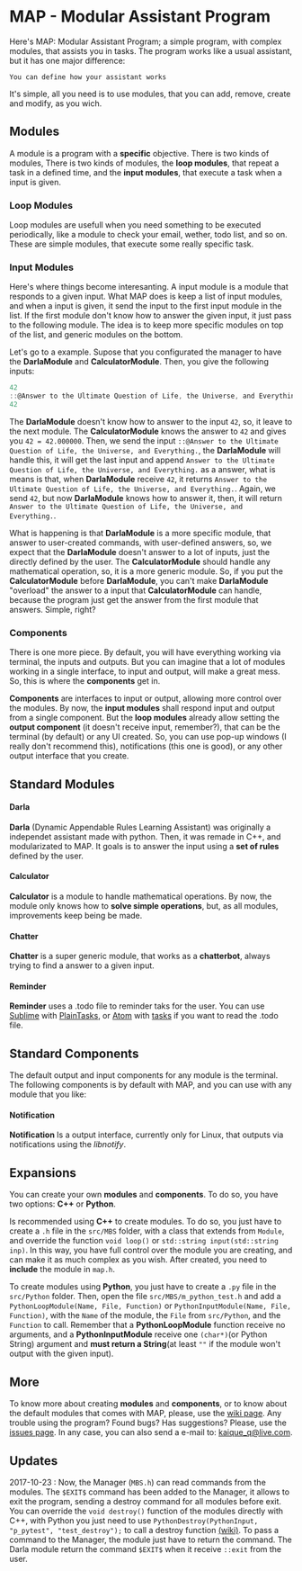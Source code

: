 # MAP - Modular Assistant Program

Here's MAP: Modular Assistant Program; a simple program, with complex modules, that assists you in tasks. The program works like a usual assistant, but it has one major difference:
```
You can define how your assistant works
```
It's simple, all you need is to use modules, that you can add, remove, create and modify, as you wich.

## Modules
A module is a program with a **specific** objective. There is two kinds of modules, There is two kinds of modules, the **loop modules**, that repeat a task in a defined time, and the **input modules**, that execute a task when a input is given.

### Loop Modules
Loop modules are usefull when you need something to be executed periodically, like a module to check your email, wether, todo list, and so on. These are simple modules, that execute some really specific task.

### Input Modules
Here's where things become interesanting. A input module is a module that responds to a given input. What MAP does is keep a list of input modules, and when a input is given, it send the input to the first input module in the list. If the first module don't know how to answer the given input, it just pass to the following module. The idea is to keep more specific modules on top of the list, and generic modules on the bottom.

Let's go to a example. Supose that you configurated the manager to have the **DarlaModule** and **CalculatorModule**. Then, you give the following inputs:
```C
42
::@Answer to the Ultimate Question of Life, the Universe, and Everything.
42
```
The **DarlaModule** doesn't know how to answer to the input `42`, so, it leave to the next module. The **CalculatorModule** knows the answer to `42` and gives you `42 = 42.000000`. Then, we send the input `::@Answer to the Ultimate Question of Life, the Universe, and Everything.`, the **DarlaModule** will handle this, it will get the last input and append `Answer to the Ultimate Question of Life, the Universe, and Everything.` as a answer, what is means is that, when **DarlaModule** receive `42`, it returns `Answer to the Ultimate Question of Life, the Universe, and Everything.`. Again, we send `42`, but now **DarlaModule** knows how to answer it, then, it will return `Answer to the Ultimate Question of Life, the Universe, and Everything.`.

What is happening is that **DarlaModule** is a more specific module, that answer to user-created commands, with user-defined answers, so, we expect that the **DarlaModule** doesn't answer to a lot of inputs, just the directly defined by the user. The **CalculatorModule** should handle any mathematical operation, so, it is a more generic module. So, if you put the **CalculatorModule** before **DarlaModule**, you can't make **DarlaModule** "overload" the answer to a input that **CalculatorModule** can handle, because the program just get the answer from the first module that answers. Simple, right?

### Components
There is one more piece. By default, you will have everything working via terminal, the inputs and outputs. But you can imagine that a lot of modules working in a single interface, to input and output, will make a great mess. So, this is where the **components** get in.

**Components** are interfaces to input or output, allowing more control over the modules. By now, the **input modules** shall respond input and output from a single component. But the __loop modules__ already allow setting the **output component** (it doesn't receive input, remember?), that can be the terminal (by default) or any UI created. So, you can use pop-up windows (I really don't recommend this), notifications (this one is good), or any other output interface that you create.

## Standard Modules
#### Darla
**Darla** (Dynamic Appendable Rules Learning Assistant) was originally a independet assistant made with python. Then, it was remade in C++, and modularizated to MAP. It goals is to answer the input using a **set of rules** defined by the user.
#### Calculator
**Calculator** is a module to handle mathematical operations. By now, the module only knows how to **solve simple operations**, but, as all modules, improvements keep being be made.
#### Chatter
**Chatter** is a super generic module, that works as a **chatterbot**, always trying to find a answer to a given input.
#### Reminder
**Reminder** uses a .todo file to reminder taks for the user. You can use [Sublime](https://www.sublimetext.com/) with [PlainTasks](https://github.com/aziz/PlainTasks), or [Atom](https://atom.io/) with [tasks](https://atom.io/packages/tasks) if you want to read the .todo file.
## Standard Components
The default output and input components for any module is the terminal. The following components is by default with MAP, and you can use with any module that you like:
#### Notification
**Notification** Is a output interface, currently only for Linux, that outputs via notifications using the _libnotify_.

## Expansions
You can create your own **modules** and **components**. To do so, you have two options: **C++** or **Python**. 

Is recommended using **C++** to create modules. To do so, you just have to create a `.h` file in the `src/MBS` folder, with a class that extends from `Module`, and override the function `void loop()` or `std::string input(std::string inp)`. In this way, you have full control over the module you are creating, and can make it as much complex as you wish. After created, you need to **include** the module in `map.h`.

To create modules using **Python**, you just have to create a `.py` file in the `src/Python` folder. Then, open the file `src/MBS/m_python_test.h` and add a `PythonLoopModule(Name, File, Function)` or `PythonInputModule(Name, File, Function)`, with the `Name` of the module, the `File` from `src/Python`, and the `Function` to call. Remember that a **PythonLoopModule** function receive no arguments, and a **PythonInputModule** receive one `(char*)`(or Python String) argument and **must return a String**(at least `""` if the module won't output with the given input).

## More
To know more about creating **modules** and **components**, or to know about the default modules that comes with MAP, please, use the [wiki page](https://github.com/kiq005/Modular-Assistant-Program/wiki). Any trouble using the program? Found bugs? Has suggestions? Please, use the [issues page](https://github.com/kiq005/Modular-Assistant-Program/issues). In any case, you can also send a e-mail to: [kaique_q@live.com](mailto:kaique_q@live.com). 

## Updates
2017-10-23 : Now, the Manager (`MBS.h`) can read commands from the modules. The `$EXIT$` command has been added to the Manager, it allows to exit the program, sending a destroy command for all modules before exit. You can override the `void destroy()` function of the modules directly with C++, with Python you just need to use `PythonDestroy(PythonInput, "p_pytest", "test_destroy");` to call a destroy function [(wiki)](https://github.com/kiq005/Modular-Assistant-Program/wiki/Python). To pass a command to the Manager, the module just have to return the command. The Darla module return the command `$EXIT$` when it receive `::exit` from the user.